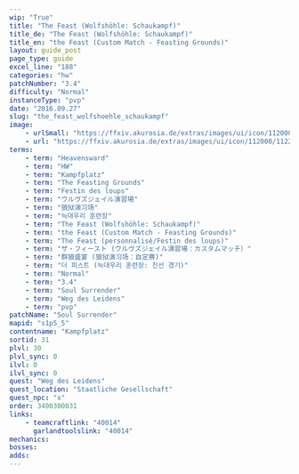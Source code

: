 ```yaml
---
wip: "True"
title: "The Feast (Wolfshöhle: Schaukampf)"
title_de: "The Feast (Wolfshöhle: Schaukampf)"
title_en: "the Feast (Custom Match - Feasting Grounds)"
layout: guide_post
page_type: guide
excel_line: "188"
categories: "hw"
patchNumber: "3.4"
difficulty: "Normal"
instanceType: "pvp"
date: "2016.09.27"
slug: "the_feast_wolfshoehle_schaukampf"
image:
    - urlSmall: "https://ffxiv.akurosia.de/extras/images/ui/icon/112000/112287.png"
    - url: "https://ffxiv.akurosia.de/extras/images/ui/icon/112000/112287.png"
terms:
    - term: "Heavensward"
    - term: "HW"
    - term: "Kampfplatz"
    - term: "The Feasting Grounds"
    - term: "Festin des loups"
    - term: "ウルヴズジェイル演習場"
    - term: "狼狱演习场"
    - term: "늑대우리 훈련장"
    - term: "The Feast (Wolfshöhle: Schaukampf)"
    - term: "the Feast (Custom Match - Feasting Grounds)"
    - term: "The Feast (personnalisé/Festin des loups)"
    - term: "ザ・フィースト (ウルヴズジェイル演習場：カスタムマッチ）"
    - term: "群狼盛宴 (狼狱演习场：自定赛)"
    - term: "더 피스트 (늑대우리 훈련장: 친선 경기)"
    - term: "Normal"
    - term: "3.4"
    - term: "Soul Surrender"
    - term: "Weg des Leidens"
    - term: "pvp"
patchName: "Soul Surrender"
mapid: "s1p5_5"
contentname: "Kampfplatz"
sortid: 31
plvl: 30
plvl_sync: 0
ilvl: 0
ilvl_sync: 0
quest: "Weg des Leidens"
quest_location: "Staatliche Gesellschaft"
quest_npc: "x"
order: 3400300031
links:
    - teamcraftlink: "40014"
      garlandtoolslink: "40014"
mechanics:
bosses:
adds:
---
```

